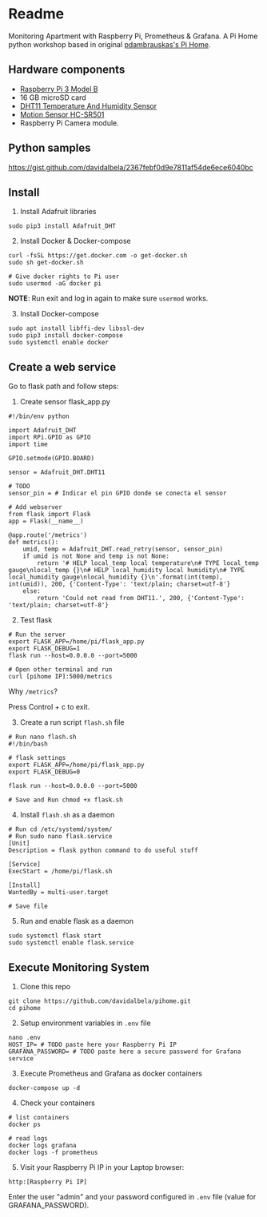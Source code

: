 # Readme

Monitoring Apartment with Raspberry Pi, Prometheus & Grafana. 
A Pi Home python workshop based in original [pdambrauskas's Pi Home](https://github.com/pdambrauskas/pihome).

## Hardware components

- [Raspberry Pi 3 Model B](https://www.raspberrypi.org/products/raspberry-pi-3-model-b/)
- 16 GB microSD card
- [DHT11 Temperature And Humidity Sensor](https://components101.com/dht11-temperature-sensor)
- [Motion Sensor HC-SR501](https://components101.com/hc-sr501-pir-sensor)
- Raspberry Pi Camera module.

## Python samples

https://gist.github.com/davidalbela/2367febf0d9e7811af54de6ece6040bc

## Install

1. Install Adafruit libraries
```
sudo pip3 install Adafruit_DHT
```

2. Install Docker & Docker-compose
```
curl -fsSL https://get.docker.com -o get-docker.sh
sudo sh get-docker.sh

# Give docker rights to Pi user
sudo usermod -aG docker pi
```

**NOTE**: Run exit and log in again to make sure `usermod` works.

3. Install Docker-compose
```
sudo apt install libffi-dev libssl-dev
sudo pip3 install docker-compose
sudo systemctl enable docker
```

## Create a web service

Go to flask path and follow steps:
1. Create sensor flask_app.py
```
#!/bin/env python

import Adafruit_DHT
import RPi.GPIO as GPIO
import time

GPIO.setmode(GPIO.BOARD)

sensor = Adafruit_DHT.DHT11

# TODO 
sensor_pin = # Indicar el pin GPIO donde se conecta el sensor

# Add webserver
from flask import Flask
app = Flask(__name__)

@app.route('/metrics')
def metrics():
    umid, temp = Adafruit_DHT.read_retry(sensor, sensor_pin)
    if umid is not None and temp is not None:
        return '# HELP local_temp local temperature\n# TYPE local_temp gauge\nlocal_temp {}\n# HELP local_humidity local humidity\n# TYPE local_humidity gauge\nlocal_humidity {}\n'.format(int(temp), int(umid)), 200, {'Content-Type': 'text/plain; charset=utf-8'}
    else:
        return 'Could not read from DHT11.', 200, {'Content-Type': 'text/plain; charset=utf-8'}
```

2. Test flask
```
# Run the server
export FLASK_APP=/home/pi/flask_app.py
export FLASK_DEBUG=1
flask run --host=0.0.0.0 --port=5000

# Open other terminal and run
curl [pihome IP]:5000/metrics
```

Why `/metrics`?

Press Control + c to exit.

3. Create a run script `flash.sh` file
```
# Run nano flash.sh
#!/bin/bash

# flask settings
export FLASK_APP=/home/pi/flask_app.py
export FLASK_DEBUG=0

flask run --host=0.0.0.0 --port=5000

# Save and Run chmod +x flask.sh
```

4. Install `flash.sh` as a daemon
```
# Run cd /etc/systemd/system/
# Run sudo nano flask.service
[Unit]
Description = flask python command to do useful stuff

[Service]
ExecStart = /home/pi/flask.sh

[Install]
WantedBy = multi-user.target

# Save file
```

5. Run and enable flask as a daemon
```
sudo systemctl flask start
sudo systemctl enable flask.service
```

## Execute Monitoring System

1. Clone this repo
```
git clone https://github.com/davidalbela/pihome.git
cd pihome
```

2. Setup environment variables in `.env` file
```
nano .env
HOST_IP= # TODO paste here your Raspberry Pi IP
GRAFANA_PASSWORD= # TODO paste here a secure password for Grafana service
```

3. Execute Prometheus and Grafana as docker containers
```
docker-compose up -d
```

4. Check your containers
```
# list containers
docker ps

# read logs
docker logs grafana
docker logs -f prometheus
```

5. Visit your Raspberry Pi IP in your Laptop browser:
```
http:[Raspberry Pi IP]
```
Enter the user "admin" and your password configured in `.env` file (value for GRAFANA_PASSWORD).
